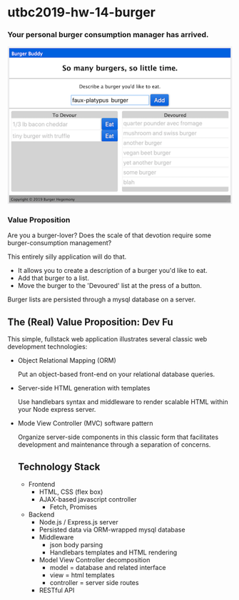 # utbc2019-hw-14-burger

### Your personal burger consumption manager has arrived.

![alt](docs/mvp-2.0-ui.png)

### Value Proposition

Are you a burger-lover?
Does the scale of that devotion require some burger-consumption management?

This entirely silly application will do that.

* It allows you to create a description of a burger you'd like to eat.
* Add that burger to a list.
* Move the burger to the 'Devoured' list at the press of a button.

Burger lists are persisted through a mysql database on a server.

## The (Real) Value Proposition: Dev Fu

This simple, fullstack web application illustrates several classic web development technologies:

* Object Relational Mapping (ORM)
    
    Put an object-based front-end on your relational database queries.

* Server-side HTML generation with templates
    
    Use handlebars syntax and middleware to render scalable HTML within your Node express server.

* Mode View Controller (MVC) software pattern
    
    Organize server-side components in this classic form that facilitates development and maintenance through a separation of concerns.

    ## Technology Stack

    * Frontend
        * HTML, CSS (flex box)
        * AJAX-based javascript controller
            * Fetch, Promises
    * Backend
        * Node.js / Express.js server
        * Persisted data via ORM-wrapped mysql database
        * Middleware
            * json body parsing
            * Handlebars templates and HTML rendering
        * Model View Controller decomposition
            * model = database and related interface
            * view = html templates
            * controller = server side routes
        * RESTful API

